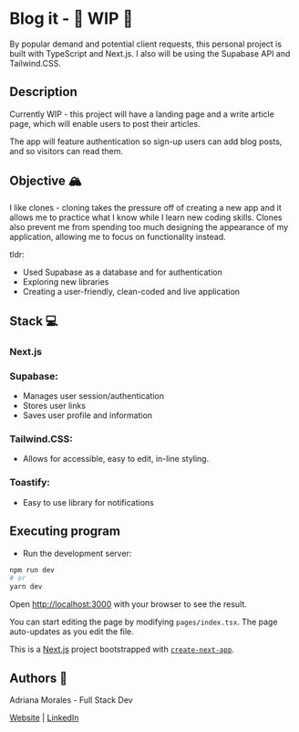 # Blog it - 🚧  WIP 🚧 

By popular demand and potential client requests, this personal project is built with TypeScript and Next.js. I also will be using the Supabase API and Tailwind.CSS.

## Description 

Currently WIP - this project will have a landing page and a write article page, which will enable users to post their articles. 

The app will feature authentication so sign-up users can add blog posts, and so visitors can read them.

## Objective 🏔️
I like clones - cloning takes the pressure off of creating a new app and it allows me to practice what I know while I learn new coding skills. 
Clones also prevent me from spending too much designing the appearance of my application, allowing me to focus on functionality instead. 

tldr:
* Used Supabase as a database and for authentication
* Exploring new libraries
* Creating a user-friendly, clean-coded and live application

## Stack 💻

### Next.js

### Supabase: 

* Manages user session/authentication
* Stores user links
* Saves user profile and information

### Tailwind.CSS:

* Allows for accessible, easy to edit, in-line styling. 

### Toastify:

* Easy to use library for notifications

## Executing program 

* Run the development server:

```bash
npm run dev
# or
yarn dev
```

Open [http://localhost:3000](http://localhost:3000) with your browser to see the result.

You can start editing the page by modifying `pages/index.tsx`. The page auto-updates as you edit the file.


This is a [Next.js](https://nextjs.org/) project bootstrapped with [`create-next-app`](https://github.com/vercel/next.js/tree/canary/packages/create-next-app).

## Authors 👩

Adriana Morales - Full Stack Dev

[Website](https://adrianamoralesdev.netlify.app/) |  [LinkedIn](https://www.linkedin.com/in/adriana-morales-quiones/)
